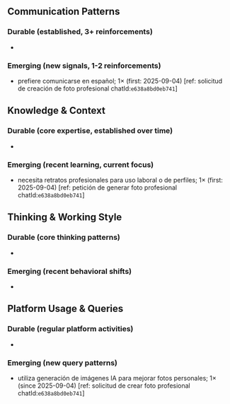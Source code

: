 ## Communication Patterns
### Durable (established, 3+ reinforcements)
- 

### Emerging (new signals, 1-2 reinforcements)
- prefiere comunicarse en español; 1× (first: 2025-09-04) [ref: solicitud de creación de foto profesional chatId:`e638a8bd0eb741`]

## Knowledge & Context
### Durable (core expertise, established over time)
- 

### Emerging (recent learning, current focus)
- necesita retratos profesionales para uso laboral o de perfiles; 1× (first: 2025-09-04) [ref: petición de generar foto profesional chatId:`e638a8bd0eb741`]

## Thinking & Working Style
### Durable (core thinking patterns)
- 

### Emerging (recent behavioral shifts)
- 

## Platform Usage & Queries
### Durable (regular platform activities)
- 

### Emerging (new query patterns)
- utiliza generación de imágenes IA para mejorar fotos personales; 1× (since 2025-09-04) [ref: solicitud de crear foto profesional chatId:`e638a8bd0eb741`]